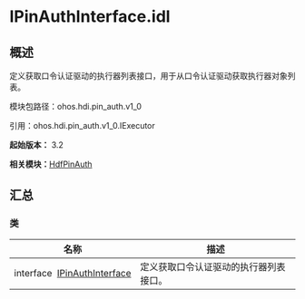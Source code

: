 # IPinAuthInterface.idl


## 概述

定义获取口令认证驱动的执行器列表接口，用于从口令认证驱动获取执行器对象列表。

模块包路径：ohos.hdi.pin_auth.v1_0

引用：ohos.hdi.pin_auth.v1_0.IExecutor

**起始版本：** 3.2

**相关模块：**[HdfPinAuth](_hdf_pin_auth_v10.md)


## 汇总


### 类

| 名称 | 描述 | 
| -------- | -------- |
| interface&nbsp;&nbsp;[IPinAuthInterface](interface_i_pin_auth_interface_v10.md) | 定义获取口令认证驱动的执行器列表接口。  | 
